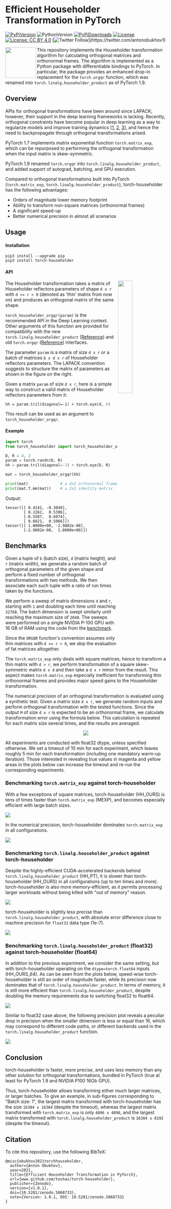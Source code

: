 # Efficient Householder Transformation in PyTorch

[![PyPiVersion](https://badge.fury.io/py/torch-householder.svg)](https://pypi.org/project/torch-householder/)
![PythonVersion](https://img.shields.io/badge/python-%3E%3D3.6-yellowgreen)
[![PyPiDownloads](https://pepy.tech/badge/torch-householder)](https://pepy.tech/project/torch-householder)
[![License](https://img.shields.io/badge/License(code)-BSD%203--Clause-blue.svg)](LICENSE_code)
[![License: CC BY 4.0](https://img.shields.io/badge/License(doc)-CC%20BY%204.0-lightgrey.svg)](LICENSE_doc)
[![Twitter Follow](https://img.shields.io/twitter/follow/AntonObukhov1?style=social&label=Subscribe!)](https://twitter.com/antonobukhov1)

<img src="doc/img/logo_small.png" align="left" width="96">

This repository implements the Householder transformation algorithm for calculating orthogonal matrices and orthonormal
frames. The algorithm is implemented as a Python package with differentiable bindings to PyTorch. In particular, the 
package provides an enhanced drop-in replacement for the `torch.orgqr` function, which was renamed into 
`torch.linalg.householder_product` as of PyTorch 1.9.

## Overview

APIs for orthogonal transformations have been around since LAPACK; however, their support in the deep learning 
frameworks is lacking. Recently, orthogonal constraints have become popular in deep learning as a way to regularize
models and improve training dynamics [[1](https://arxiv.org/abs/1909.09501), [2](https://arxiv.org/abs/1901.08428), 
[3](https://arxiv.org/abs/2103.04217)], and hence the need to backpropagate through orthogonal transformations arised.

PyTorch 1.7 implements matrix exponential function `torch.matrix_exp`, which can be repurposed to performing the 
orthogonal transformation when the input matrix is skew-symmetric.   

PyTorch 1.9 renamed `torch.orgqr` into `torch.linalg.householder_product`, and added support of autograd, batching, and 
GPU execution.

Compared to orthogonal transformations built into PyTorch (`torch.matrix_exp`, `torch.linalg.householder_product`), 
torch-householder has the following advantages: 
- Orders of magnitude lower memory footprint
- Ability to transform non-square matrices (orthonormal frames)
- A significant speed-up
- Better numerical precision in almost all scenarios

## Usage

#### Installation

```shell script
pip3 install --upgrade pip
pip3 install torch-householder
```

#### API

<img src="doc/img/householder.png" width="30%" height="30%" align="right">

The Householder transformation takes a matrix of Householder reflectors parameters of shape `d x r` with 
`d >= r > 0` (denoted as 'thin' matrix from now on) and produces an orthogonal matrix of the same shape.

`torch_householder_orgqr(param)` is the recommended API in the Deep Learning context. Other arguments of this function
are provided for compatibility with the new `torch.linalg.householder_product` 
([Reference](https://pytorch.org/docs/stable/generated/torch.linalg.householder_product.html#torch.linalg.householder_product)) 
and old `torch.orgqr` 
([Reference](https://pytorch.org/docs/stable/generated/torch.orgqr.html)) interfaces. 

The parameter `param` is a matrix of size `d x r` or a batch of matrices `b x d x r` of Householder reflectors 
parameters. The LAPACK convention suggests to structure the matrix of parameters as shown in the figure on the right.

Given a matrix `param` of size `d x r`, here is a simple way to construct a valid matrix of Householder reflectors 
parameters from it:
```
hh = param.tril(diagonal=-1) + torch.eye(d, r)
``` 

This result can be used as an argument to `torch_householder_orgqr`.

#### Example

```python
import torch
from torch_householder import torch_householder_orgqr

D, R = 4, 2
param = torch.randn(D, R)
hh = param.tril(diagonal=-1) + torch.eye(D, R)

mat = torch_householder_orgqr(hh)

print(mat)              # a 4x2 orthonormal frame
print(mat.T.mm(mat))    # a 2x2 identity matrix
```

Output:
```
tensor([[ 0.4141, -0.3049],
        [ 0.2262,  0.5306],
        [-0.5587,  0.6074],
        [ 0.6821,  0.5066]])
tensor([[ 1.0000e+00, -2.9802e-08],
        [-2.9802e-08,  1.0000e+00]])
```

## Benchmarks

Given a tuple of `b` (batch size), `d` (matrix height), and `r` (matrix width), we generate a random batch of orthogonal 
parameters of the given shape and perform a fixed number of orthogonal transformations with 
two methods. We then associate each such tuple with a ratio of run times taken by the functions.

We perform a sweep of matrix dimensions `d` and `r`, starting with `1` and doubling each time until reaching `32768`. 
The batch dimension is swept similarly until reaching the maximum size of `2048`. The sweeps were performed 
on a single NVIDIA P-100 GPU with 16 GB of RAM using the code from the [benchmark](tests/benchmark_all.py). 

Since the `ORGQR` function's convention assumes only thin matrices with `d >= r > 0`, we skip the evaluation of fat 
matrices altogether.    

The `torch.matrix_exp` only deals with square matrices; hence to transform a thin matrix with `d > r`, we perform 
transformation of a square skew-symmetric matrix `d x d` and then take a `d x r` minor from the result. This aspect 
makes `torch.matrix_exp` especially inefficient for transforming thin orthonormal frames and provides major speed gains 
to the Householder transformation. 

The numerical precision of an orthogonal transformation is evaluated using a synthetic test. 
Given a matrix size `d x r`, we generate random inputs and perform orthogonal transformation with the tested functions. 
Since the output `M` of size `d x r` is expected to be an orthonormal frame, we calculate transformation error using the 
formula below. This calculation is repeated for each matrix size several times, and the results are averaged.

<p align="center">
<img src="doc/img/formula_err.png">
</p>

All experiments are conducted with float32 dtype, unless specified otherwise. We set a timeout of 10 min for each 
experiment, which leaves roughly 5 min for each transformation (including one mandatory warm-up iteration). Those 
interested in revealing true values in magenta and yellow areas in the plots below can increase the timeout and re-run 
the corresponding experiments.

### Benchmarking `torch.matrix_exp` against torch-householder

With a few exceptions of square matrices, torch-householder (HH_OURS) is tens of times faster than `torch.matrix_exp` 
(MEXP), and becomes especially efficient with large batch sizes.

![](doc/img/benchmark_speed_MEXP_vs_HH_OURS.png)

In the numerical precision, torch-householder dominates `torch.matrix_exp` in all configurations.

![](doc/img/benchmark_error_MEXP_vs_HH_OURS.png)   

### Benchmarking `torch.linalg.householder_product` against torch-householder

Despite the highly-efficient CUDA-accelerated backends behind `torch.linalg.householder_product` (HH_PT), it is slower
than torch-householder (HH_OURS) in all configurations (up to ten times and more). torch-householder is also more 
memory-efficient, as it permits processing larger workloads without being killed with "out of memory" reason.

![](doc/img/benchmark_speed_HH_PT_vs_HH_OURS.png)

torch-householder is slightly less precise than `torch.linalg.householder_product`, with absolute error difference 
close to machine precision for `float32` data type (1e-7). 

![](doc/img/benchmark_error_HH_PT_vs_HH_OURS.png)   

### Benchmarking `torch.linalg.householder_product` (float32) against torch-householder (float64)

In addition to the previous experiment, we consider the same setting, but with torch-householder operating on the 
`dtype=torch.float64` inputs (HH_OURS_64). As can be seen from the plots below, speed-wise torch-householder is still 
an order of magnitude faster, while its precision now dominates that of `torch.linalg.householder_product`. In terms of 
memory, it is still more efficient than `torch.linalg.householder_product`, despite doubling the memory requirements due 
to switching float32 to float64.

![](doc/img/benchmark_speed_HH_PT_vs_HH_OURS_64.png)

Similar to float32 case above, the following precision plot reveals a peculiar drop in precision when the smaller 
dimension is less or equal than 16, which may correspond to different code paths, or different backends used in the 
`torch.linalg.householder_product` function.

![](doc/img/benchmark_error_HH_PT_vs_HH_OURS_64.png)

## Conclusion

torch-householder is faster, more precise, and uses less memory than any other solution for orthogonal 
transformations, bundled in PyTorch (true at least for PyTorch 1.9 and NVIDIA P100 16Gb GPU).

Thus, torch-householder allows transforming either much larger matrices, or larger batches. To give an example, 
in sub-figures corresponding to "Batch size: 1", the largest matrix transformed with torch-householder has the size 
`16384 x 16384` (despite the timeout), whereas the largest matrix transformed with `torch.matrix_exp` is only 
`4096 x 4096`, and the largest matrix transformed with `torch.linalg.householder_product` is `16384 x 8192` 
(despite the timeout).      

## Citation

To cite this repository, use the following BibTeX:

```
@misc{obukhov2021torchhouseholder,
  author={Anton Obukhov},
  year=2021,
  title={Efficient Householder Transformation in PyTorch},
  url={www.github.com/toshas/torch-householder},
  publisher={Zenodo},
  version={v1.0.1},
  doi={10.5281/zenodo.5068733},
  note={Version: 1.0.1, DOI: 10.5281/zenodo.5068733}
}
```
